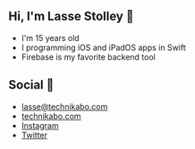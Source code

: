 ## Hi, I'm Lasse Stolley 👋

- I'm 15 years old
- I programming iOS and iPadOS apps in Swift
- Firebase is my favorite backend tool

## Social 📱

- [lasse@technikabo.com](mailto:lasse@technikabo.com)
- [technikabo.com](https://www.technikabo.com)
- [Instagram](https://www.instagram.com/technikabo_apps)
- [Twitter](https://mobile.twitter.com/Technikabo)
